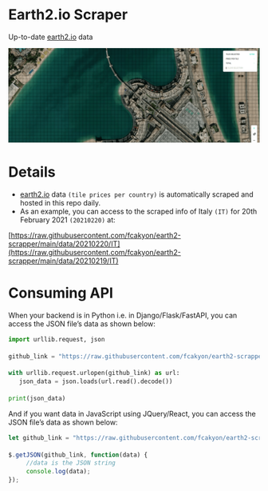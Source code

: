# Earth2.io Scraper
Up-to-date [earth2.io](https://earth2.io/) data

<img width="1100" alt="cover" src="./static/cover.png">

# Details
- [earth2.io](https://earth2.io/) data `(tile prices per country)` is automatically scraped and hosted in this repo daily.
- As an example, you can access to the scraped info of Italy `(IT)` for 20th February 2021 `(20210220)` at:

[https://raw.githubusercontent.com/fcakyon/earth2-scrapper/main/data/20210220/IT](https://raw.githubusercontent.com/fcakyon/earth2-scrapper/main/data/20210219/IT)

# Consuming API
When your backend is in Python i.e. in Django/Flask/FastAPI, you can access the JSON file’s data as shown below:

```python
import urllib.request, json

github_link = "https://raw.githubusercontent.com/fcakyon/earth2-scrapper/main/data/20210220/IT"

with urllib.request.urlopen(github_link) as url: 
   json_data = json.loads(url.read().decode())
   
print(json_data)
```

And if you want data in JavaScript using JQuery/React, you can access the JSON file’s data as shown below:
```js
let github_link = "https://raw.githubusercontent.com/fcakyon/earth2-scrapper/main/data/20210219/IT";

$.getJSON(github_link, function(data) {
     //data is the JSON string
     console.log(data);
});
```

